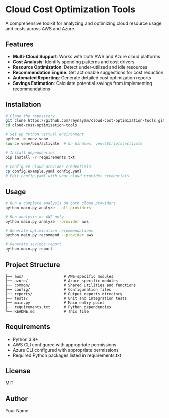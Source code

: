 # Cloud Cost Optimization Tools

A comprehensive toolkit for analyzing and optimizing cloud resource usage and costs across AWS and Azure.

## Features

- **Multi-Cloud Support**: Works with both AWS and Azure cloud platforms
- **Cost Analysis**: Identify spending patterns and cost drivers
- **Resource Optimization**: Detect under-utilized and idle resources
- **Recommendation Engine**: Get actionable suggestions for cost reduction
- **Automated Reporting**: Generate detailed cost optimization reports
- **Savings Estimation**: Calculate potential savings from implementing recommendations

## Installation

```bash
# Clone the repository
git clone https://github.com/raynayam/cloud-cost-optimization-tools.git
cd cloud-cost-optimization-tools

# Set up Python virtual environment
python -m venv venv
source venv/bin/activate  # On Windows: venv\Scripts\activate

# Install dependencies
pip install -r requirements.txt

# Configure cloud provider credentials
cp config.example.yaml config.yaml
# Edit config.yaml with your cloud provider credentials
```

## Usage

```bash
# Run a complete analysis on both cloud providers
python main.py analyze --all-providers

# Run analysis on AWS only
python main.py analyze --provider aws

# Generate optimization recommendations
python main.py recommend --provider aws

# Generate savings report
python main.py report
```

## Project Structure

```
├── aws/                  # AWS-specific modules
├── azure/                # Azure-specific modules
├── common/               # Shared utilities and functions
├── config/               # Configuration files
├── reports/              # Output reports directory
├── tests/                # Unit and integration tests
├── main.py               # Main entry point
├── requirements.txt      # Python dependencies
└── README.md             # This file
```

## Requirements

- Python 3.8+
- AWS CLI configured with appropriate permissions
- Azure CLI configured with appropriate permissions
- Required Python packages listed in requirements.txt

## License

MIT

## Author

Your Name 

